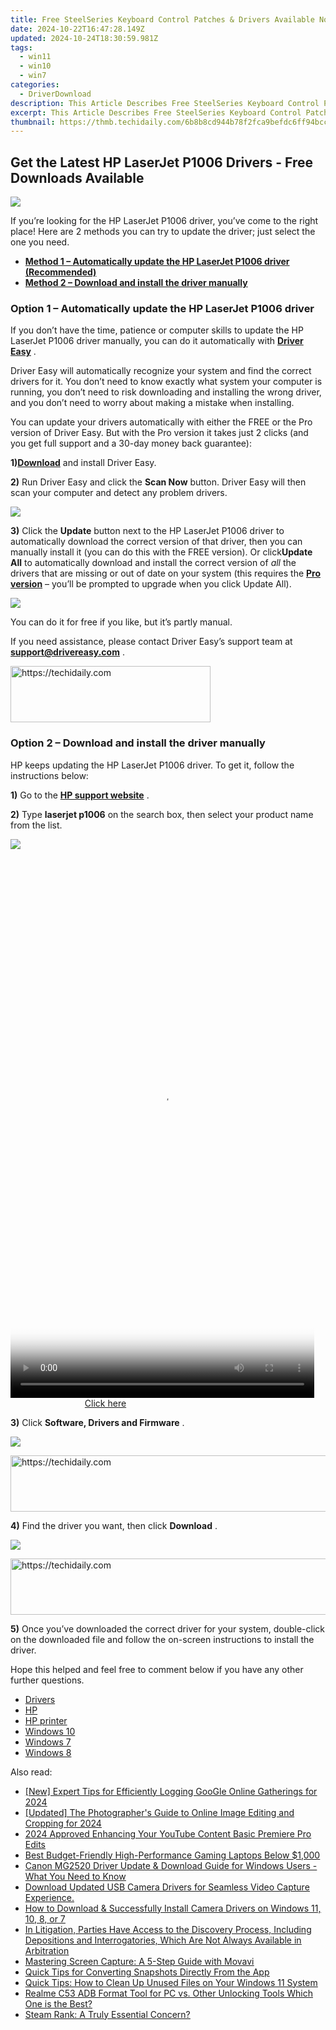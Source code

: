 ```yaml
---
title: Free SteelSeries Keyboard Control Patches & Drivers Available Now!
date: 2024-10-22T16:47:28.149Z
updated: 2024-10-24T18:30:59.981Z
tags:
  - win11
  - win10
  - win7
categories:
  - DriverDownload
description: This Article Describes Free SteelSeries Keyboard Control Patches & Drivers Available Now!
excerpt: This Article Describes Free SteelSeries Keyboard Control Patches & Drivers Available Now!
thumbnail: https://thmb.techidaily.com/6b8b8cd944b78f2fca9befdc6ff94bcc8ad2bce093f59dcdf2b6479e3403f82d.jpg
---
```


## Get the Latest HP LaserJet P1006 Drivers - Free Downloads Available

![](https://images.drivereasy.com/wp-content/uploads/2019/11/2019-11-22_10-19-26.jpg)

 If you’re looking for the HP LaserJet P1006 driver, you’ve come to the right place! Here are 2 methods you can try to update the driver; just select the one you need.

* **[Method 1 – Automatically update the HP LaserJet P1006 driver (Recommended)](https://www.drivereasy.com/knowledge/hp-laserjet-p1006-driver-download/#a)**
* **[Method 2 – Download and install the driver manually](https://tools.techidaily.com/drivereasy/download/)**

### Option 1 – Automatically update the HP LaserJet P1006 driver

 If you don’t have the time, patience or computer skills to update the HP LaserJet P1006 driver manually, you can do it automatically with **[Driver Easy](https://tools.techidaily.com/drivereasy/download/)**  .

 Driver Easy will automatically recognize your system and find the correct drivers for it. You don’t need to know exactly what system your computer is running, you don’t need to risk downloading and installing the wrong driver, and you don’t need to worry about making a mistake when installing.

 You can update your drivers automatically with either the FREE or the Pro version of Driver Easy. But with the Pro version it takes just 2 clicks (and you get full support and a 30-day money back guarantee):

 **1)[Download](https://tools.techidaily.com/drivereasy/download/)**  and install Driver Easy.

**2)** Run Driver Easy and click the **Scan Now** button. Driver Easy will then scan your computer and detect any problem drivers.

![](https://images.drivereasy.com/wp-content/uploads/2019/11/2019-11-22_10-19-51.jpg)

**3)** Click the **Update**  button next to the HP LaserJet P1006 driver to automatically download the correct version of that driver, then you can manually install it (you can do this with the FREE version). Or click**Update All** to automatically download and install the correct version of _all_  the drivers that are missing or out of date on your system (this requires the **[Pro version](https://tools.techidaily.com/drivereasy/download/)**  – you’ll be prompted to upgrade when you click Update All).

![](https://images.drivereasy.com/wp-content/uploads/2019/11/2019-11-22_10-19-56.jpg)

 You can do it for free if you like, but it’s partly manual.

 If you need assistance, please contact Driver Easy’s support team at [**support@drivereasy.com**](https://tools.techidaily.com/drivereasy/download/) .

<!-- affiliate ads begin -->
<a href="https://bluettius.sjv.io/c/5597632/2139113/17108" target="_top" id="2139113">
  <img src="//a.impactradius-go.com/display-ad/17108-2139113" border="0" alt="https://techidaily.com" width="320" height="90"/>
</a>
<img height="0" width="0" src="https://bluettius.sjv.io/i/5597632/2139113/17108" style="position:absolute;visibility:hidden;" border="0" />
<!-- affiliate ads end -->

### Option 2 – Download and install the driver manually

 HP keeps updating the HP LaserJet P1006 driver. To get it, follow the instructions below:

**1)** Go to the **[HP support website](https://support.hp.com/us-en)**  .

**2)**  Type **laserjet p1006**  on the search box, then select your product name from the list.

![](https://images.drivereasy.com/wp-content/uploads/2019/11/2019-11-22_10-20-24-2-1024x317.jpg)

<!-- affiliate ads begin -->
<span id="1899850">
					<video width="486" height="864" style="cursor:pointer"
           poster="//a.impactradius-go.com/display-clicktoplayimage/1899850.png"
           onclick="if(!this.playClicked){this.play();this.setAttribute('controls',true);this.playClicked=true;}">
	   <source src="//a.impactradius-go.com/display-ad/14483-1899850">
	   <img src="//a.impactradius-go.com/display-clicktoplayimage/1899850.png" style="border: none; height: 100%; width: 100%; object-fit: contain">
	</video>
	<div style="width:304px;text-align:center"><a href="javascript:window.open(decodeURIComponent('https%3A%2F%2Felectronicx.pxf.io%2Fc%2F5597632%2F1899850%2F14483'), '_blank');void(0);">Click here</a></div>
</span>
<img height="0" width="0" src="https://imp.pxf.io/i/5597632/1899850/14483" style="position:absolute;visibility:hidden;" border="0" />
<!-- affiliate ads end -->

**3)**  Click **Software, Drivers and Firmware** .

![](https://images.drivereasy.com/wp-content/uploads/2019/11/2019-11-22_10-20-28-1-1024x762.jpg)

<!-- affiliate ads begin -->
<a href="https://imp.i357552.net/c/5597632/1013424/11832" target="_top" id="1013424">
  <img src="//a.impactradius-go.com/display-ad/11832-1013424" border="0" alt="https://techidaily.com" width="728" height="90"/>
</a>
<img height="0" width="0" src="https://imp.i357552.net/i/5597632/1013424/11832" style="position:absolute;visibility:hidden;" border="0" />
<!-- affiliate ads end -->

**4)** Find the driver you want, then click **Download** .

![](https://images.drivereasy.com/wp-content/uploads/2019/11/2019-11-22_10-20-34-1.jpg)

<!-- affiliate ads begin -->
<a href="https://appsumo.8odi.net/c/5597632/2044583/7443" target="_top" id="2044583">
  <img src="//a.impactradius-go.com/display-ad/7443-2044583" border="0" alt="https://techidaily.com" width="728" height="90"/>
</a>
<img height="0" width="0" src="https://appsumo.8odi.net/i/5597632/2044583/7443" style="position:absolute;visibility:hidden;" border="0" />
<!-- affiliate ads end -->

**5)**  Once you’ve downloaded the correct driver for your system, double-click on the downloaded file and follow the on-screen instructions to install the driver.

 Hope this helped and feel free to comment below if you have any other further questions.

* [Drivers](https://tools.techidaily.com/drivereasy/download/)
* [HP](https://tools.techidaily.com/drivereasy/download/)
* [HP printer](https://tools.techidaily.com/drivereasy/download/)
* [Windows 10](https://tools.techidaily.com/drivereasy/download/)
* [Windows 7](https://tools.techidaily.com/drivereasy/download/)
* [Windows 8](https://tools.techidaily.com/drivereasy/download/)

<ins class="adsbygoogle"
     style="display:block"
     data-ad-format="autorelaxed"
     data-ad-client="ca-pub-7571918770474297"
     data-ad-slot="1223367746"></ins>

<ins class="adsbygoogle"
     style="display:block"
     data-ad-client="ca-pub-7571918770474297"
     data-ad-slot="8358498916"
     data-ad-format="auto"
     data-full-width-responsive="true"></ins>

<span class="atpl-alsoreadstyle">Also read:</span>
<div><ul>
<li><a href="https://screen-mirroring-recording.techidaily.com/new-expert-tips-for-efficiently-logging-google-online-gatherings-for-2024/"><u>[New] Expert Tips for Efficiently Logging GooGle Online Gatherings for 2024</u></a></li>
<li><a href="https://article-files.techidaily.com/updated-the-photographers-guide-to-online-image-editing-and-cropping-for-2024/"><u>[Updated] The Photographer's Guide to Online Image Editing and Cropping for 2024</u></a></li>
<li><a href="https://youtube-data.techidaily.com/approved-enhancing-your-youtube-content-basic-premiere-pro-edits/"><u>2024 Approved Enhancing Your YouTube Content Basic Premiere Pro Edits</u></a></li>
<li><a href="https://hardware-reviews.techidaily.com/best-budget-friendly-high-performance-gaming-laptops-below-1000/"><u>Best Budget-Friendly High-Performance Gaming Laptops Below $1,000</u></a></li>
<li><a href="https://driver-download.techidaily.com/canon-mg2520-driver-update-and-download-guide-for-windows-users-what-you-need-to-know/"><u>Canon MG2520 Driver Update & Download Guide for Windows Users - What You Need to Know</u></a></li>
<li><a href="https://driver-download.techidaily.com/1722967390378-download-updated-usb-camera-drivers-for-seamless-video-capture-experience/"><u>Download Updated USB Camera Drivers for Seamless Video Capture Experience.</u></a></li>
<li><a href="https://driver-download.techidaily.com/how-to-download-and-successfully-install-camera-drivers-on-windows-11-10-8-or-7/"><u>How to Download & Successfully Install Camera Drivers on Windows 11, 10, 8, or 7</u></a></li>
<li><a href="https://driver-download.techidaily.com/in-litigation-parties-have-access-to-the-discovery-process-including-depositions-and-interrogatories-which-are-not-always-available-in-arbitration/"><u>In Litigation, Parties Have Access to the Discovery Process, Including Depositions and Interrogatories, Which Are Not Always Available in Arbitration</u></a></li>
<li><a href="https://discover-dash.techidaily.com/mastering-screen-capture-a-5-step-guide-with-movavi/"><u>Mastering Screen Capture: A 5-Step Guide with Movavi</u></a></li>
<li><a href="https://tiktok-video-files.techidaily.com/quick-tips-for-converting-snapshots-directly-from-the-app/"><u>Quick Tips for Converting Snapshots Directly From the App</u></a></li>
<li><a href="https://some-approaches.techidaily.com/quick-tips-how-to-clean-up-unused-files-on-your-windows-11-system/"><u>Quick Tips: How to Clean Up Unused Files on Your Windows 11 System</u></a></li>
<li><a href="https://bypass-frp.techidaily.com/realme-c53-adb-format-tool-for-pc-vs-other-unlocking-tools-which-one-is-the-best-by-drfone-android/"><u>Realme C53 ADB Format Tool for PC vs. Other Unlocking Tools Which One is the Best?</u></a></li>
<li><a href="https://games-able.techidaily.com/steam-rank-a-truly-essential-concern/"><u>Steam Rank: A Truly Essential Concern?</u></a></li>
</ul></div>

